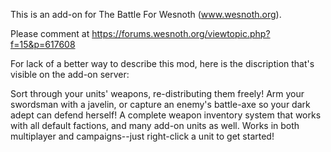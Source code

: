 This is an add-on for The Battle For Wesnoth (www.wesnoth.org).

Please comment at https://forums.wesnoth.org/viewtopic.php?f=15&p=617608

For lack of a better way to describe this mod, here is the discription that's visible on the add-on server:

Sort through your units' weapons, re-distributing them freely! Arm your swordsman with a javelin, or capture an enemy's battle-axe so your dark adept can defend herself! A complete weapon inventory system that works with all default factions, and many add-on units as well. Works in both multiplayer and campaigns--just right-click a unit to get started!
